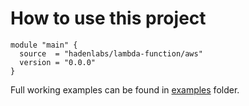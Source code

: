 # How to use this project

```hcl
module "main" {
  source  = "hadenlabs/lambda-function/aws"
  version = "0.0.0"
}
```

Full working examples can be found in [examples](./examples) folder.
